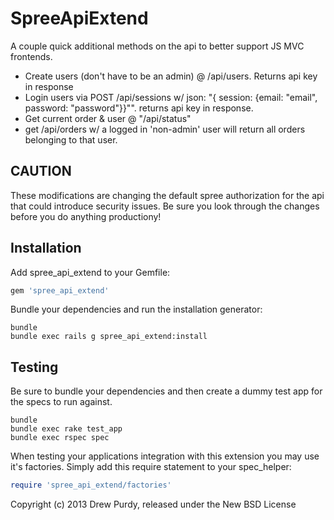 SpreeApiExtend
==============

A couple quick additional methods on the api to better support JS MVC frontends.

- Create users (don't have to be an admin) @ /api/users. Returns api key in response
- Login users via POST /api/sessions w/ json: "{ session: {email: "email", password: "password"}}"". returns api key in response.
- Get current order & user @ "/api/status"
- get /api/orders w/ a logged in 'non-admin' user will return all orders belonging to that user.

CAUTION
------------
These modifications are changing the default spree authorization for the api that could introduce security issues.  Be sure you look through the changes before you do anything productiony!

Installation
------------

Add spree_api_extend to your Gemfile:

```ruby
gem 'spree_api_extend'
```

Bundle your dependencies and run the installation generator:

```shell
bundle
bundle exec rails g spree_api_extend:install
```

Testing
-------

Be sure to bundle your dependencies and then create a dummy test app for the specs to run against.

```shell
bundle
bundle exec rake test_app
bundle exec rspec spec
```

When testing your applications integration with this extension you may use it's factories.
Simply add this require statement to your spec_helper:

```ruby
require 'spree_api_extend/factories'
```

Copyright (c) 2013 Drew Purdy, released under the New BSD License
